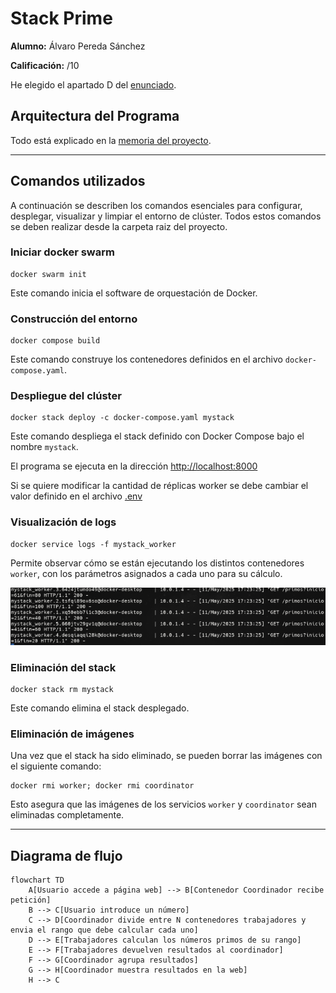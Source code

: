 # Stack Prime

**Alumno:** Álvaro Pereda Sánchez

**Calificación:** /10

He elegido el apartado D del [enunciado](./Practica5.pdf). 

## Arquitectura del Programa

Todo está explicado en la [memoria del proyecto](./Memoria.pdf).

---

## Comandos utilizados

A continuación se describen los comandos esenciales para configurar, desplegar, visualizar y limpiar el entorno de clúster. 
Todos estos comandos se deben realizar desde la carpeta raiz del proyecto.

### Iniciar docker swarm

```
docker swarm init
```

Este comando inicia el software de orquestación de Docker. 

### Construcción del entorno

```
docker compose build
```

Este comando construye los contenedores definidos en el archivo `docker-compose.yaml`.

### Despliegue del clúster

```
docker stack deploy -c docker-compose.yaml mystack
```

Este comando despliega el stack definido con Docker Compose bajo el nombre `mystack`.

El programa se ejecuta en la dirección [http://localhost:8000](http://localhost:8000/)

Si se quiere modificar la cantidad de réplicas worker se debe cambiar el valor definido en el archivo [.env](./.env)

### Visualización de logs

```
docker service logs -f mystack_worker
```

Permite observar cómo se están ejecutando los distintos contenedores `worker`, con los parámetros asignados a cada uno para su cálculo.

![Logs del funcionamiento de Stack Prime](./logs_stack_prime.png)

### Eliminación del stack

```
docker stack rm mystack
```

Este comando elimina el stack desplegado.

### Eliminación de imágenes

Una vez que el stack ha sido eliminado, se pueden borrar las imágenes con el siguiente comando:

```
docker rmi worker; docker rmi coordinator
```

Esto asegura que las imágenes de los servicios `worker` y `coordinator` sean eliminadas completamente.

---

## Diagrama de flujo

```mermaid
flowchart TD
    A[Usuario accede a página web] --> B[Contenedor Coordinador recibe petición]
    B --> C[Usuario introduce un número] 
    C --> D[Coordinador divide entre N contenedores trabajadores y envia el rango que debe calcular cada uno]
    D --> E[Trabajadores calculan los números primos de su rango]
    E --> F[Trabajadores devuelven resultados al coordinador]
    F --> G[Coordinador agrupa resultados]
    G --> H[Coordinador muestra resultados en la web]
    H --> C

